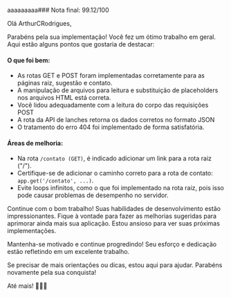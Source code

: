 aaaaaaaaa### Nota final: 99.12/100

Olá ArthurCRodrigues,

Parabéns pela sua implementação! Você fez um ótimo trabalho em geral. Aqui estão alguns pontos que gostaria de destacar:

#### O que foi bem:
- As rotas GET e POST foram implementadas corretamente para as páginas raiz, sugestão e contato.
- A manipulação de arquivos para leitura e substituição de placeholders nos arquivos HTML está correta.
- Você lidou adequadamente com a leitura do corpo das requisições POST
- A rota da API de lanches retorna os dados corretos no formato JSON
- O tratamento do erro 404 foi implementado de forma satisfatória.

#### Áreas de melhoria:
- Na rota `/contato (GET)`, é indicado adicionar um link para a rota raiz ("/").
- Certifique-se de adicionar o caminho correto para a rota de contato: `app.get('/contato', ...)`.
- Evite loops infinitos, como o que foi implementado na rota raiz, pois isso pode causar problemas de desempenho no servidor.

Continue com o bom trabalho! Suas habilidades de desenvolvimento estão impressionantes. Fique à vontade para fazer as melhorias sugeridas para aprimorar ainda mais sua aplicação. Estou ansioso para ver suas próximas implementações.

Mantenha-se motivado e continue progredindo! Seu esforço e dedicação estão refletindo em um excelente trabalho.

Se precisar de mais orientações ou dicas, estou aqui para ajudar. Parabéns novamente pela sua conquista!

Até mais! 👨‍💻🚀
